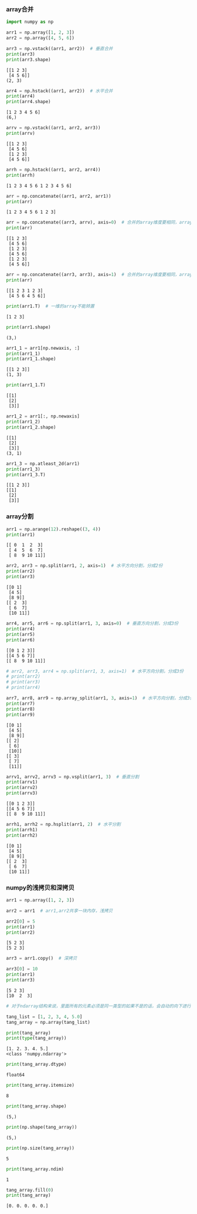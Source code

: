 
### array合并


```python
import numpy as np
```


```python
arr1 = np.array([1, 2, 3])
arr2 = np.array([4, 5, 6])
```


```python
arr3 = np.vstack((arr1, arr2))  # 垂直合并
print(arr3)
print(arr3.shape)
```

    [[1 2 3]
     [4 5 6]]
    (2, 3)
    


```python
arr4 = np.hstack((arr1, arr2))  # 水平合并
print(arr4)
print(arr4.shape)
```

    [1 2 3 4 5 6]
    (6,)
    


```python
arrv = np.vstack((arr1, arr2, arr3))
print(arrv)
```

    [[1 2 3]
     [4 5 6]
     [1 2 3]
     [4 5 6]]
    


```python
arrh = np.hstack((arr1, arr2, arr4))
print(arrh)
```

    [1 2 3 4 5 6 1 2 3 4 5 6]
    


```python
arr = np.concatenate((arr1, arr2, arr1))
print(arr)
```

    [1 2 3 4 5 6 1 2 3]
    


```python
arr = np.concatenate((arr3, arrv), axis=0)  # 合并的array维度要相同，array形状要匹配，axis=0纵向合并
print(arr)
```

    [[1 2 3]
     [4 5 6]
     [1 2 3]
     [4 5 6]
     [1 2 3]
     [4 5 6]]
    


```python
arr = np.concatenate((arr3, arr3), axis=1)  # 合并的array维度要相同，array形状要匹配，axis=1横向合并
print(arr)
```

    [[1 2 3 1 2 3]
     [4 5 6 4 5 6]]
    


```python
print(arr1.T)  # 一维的array不能转置
```

    [1 2 3]
    


```python
print(arr1.shape)
```

    (3,)
    


```python
arr1_1 = arr1[np.newaxis, :]
print(arr1_1)
print(arr1_1.shape)
```

    [[1 2 3]]
    (1, 3)
    


```python
print(arr1_1.T)
```

    [[1]
     [2]
     [3]]
    


```python
arr1_2 = arr1[:, np.newaxis]
print(arr1_2)
print(arr1_2.shape)
```

    [[1]
     [2]
     [3]]
    (3, 1)
    


```python
arr1_3 = np.atleast_2d(arr1)
print(arr1_3)
print(arr1_3.T)
```

    [[1 2 3]]
    [[1]
     [2]
     [3]]
    

### array分割


```python
arr1 = np.arange(12).reshape((3, 4))
print(arr1)
```

    [[ 0  1  2  3]
     [ 4  5  6  7]
     [ 8  9 10 11]]
    


```python
arr2, arr3 = np.split(arr1, 2, axis=1)  # 水平方向分割，分成2份
print(arr2)
print(arr3)
```

    [[0 1]
     [4 5]
     [8 9]]
    [[ 2  3]
     [ 6  7]
     [10 11]]
    


```python
arr4, arr5, arr6 = np.split(arr1, 3, axis=0)  # 垂直方向分割，分成3份
print(arr4)
print(arr5)
print(arr6)
```

    [[0 1 2 3]]
    [[4 5 6 7]]
    [[ 8  9 10 11]]
    


```python
# arr2, arr3, arr4 = np.split(arr1, 3, axis=1)  # 水平方向分割，分成3份
# print(arr2)
# print(arr3)
# print(arr4)
```


```python
arr7, arr8, arr9 = np.array_split(arr1, 3, axis=1)  # 水平方向分割，分成3份，不等分割
print(arr7)
print(arr8)
print(arr9)
```

    [[0 1]
     [4 5]
     [8 9]]
    [[ 2]
     [ 6]
     [10]]
    [[ 3]
     [ 7]
     [11]]
    


```python
arrv1, arrv2, arrv3 = np.vsplit(arr1, 3)  # 垂直分割
print(arrv1)
print(arrv2)
print(arrv3)
```

    [[0 1 2 3]]
    [[4 5 6 7]]
    [[ 8  9 10 11]]
    


```python
arrh1, arrh2 = np.hsplit(arr1, 2)  # 水平分割
print(arrh1)
print(arrh2)
```

    [[0 1]
     [4 5]
     [8 9]]
    [[ 2  3]
     [ 6  7]
     [10 11]]
    

### numpy的浅拷贝和深拷贝


```python
arr1 = np.array([1, 2, 3])

arr2 = arr1  # arr1,arr2共享一块内存，浅拷贝
```


```python
arr2[0] = 5
print(arr1)
print(arr2)
```

    [5 2 3]
    [5 2 3]
    


```python
arr3 = arr1.copy()  # 深拷贝

arr3[0] = 10
print(arr1)
print(arr3)
```

    [5 2 3]
    [10  2  3]
    


```python
# 对于ndarray结构来说，里面所有的元素必须是同一类型的如果不是的话，会自动的向下进行转换
```


```python
tang_list = [1, 2, 3, 4, 5.0]
tang_array = np.array(tang_list)
```


```python
print(tang_array)
print(type(tang_array))
```

    [1. 2. 3. 4. 5.]
    <class 'numpy.ndarray'>
    


```python
print(tang_array.dtype)
```

    float64
    


```python
print(tang_array.itemsize)
```

    8
    


```python
print(tang_array.shape)
```

    (5,)
    


```python
print(np.shape(tang_array))
```

    (5,)
    


```python
print(np.size(tang_array))
```

    5
    


```python
print(tang_array.ndim)
```

    1
    


```python
tang_array.fill(0)
print(tang_array)
```

    [0. 0. 0. 0. 0.]
    
